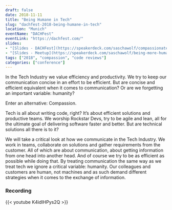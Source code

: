 ```yaml
---
draft: false
date: 2018-11-11
title: "Being Humane in Tech"
slug: "dachfest-2018-being-humane-in-tech"
location: "Munich"
eventName: "DACHFest"
eventLink: "https://dachfest.com/"
slides:
- "[Slides - DACHFest](https://speakerdeck.com/saschawolf/compassionate-coding-being-more-humane-in-tech)"
- "[Slides - Meetup](https://speakerdeck.com/saschawolf/being-more-humane-in-tech)"
tags: ["2018", "compassion", "code reviews"]
categories: ["conference"]
---
```


In the Tech Industry we value efficiency and productivity. We try to keep our communication concise in an effort to be efficient. But are concise and efficient equivalent when it comes to communication? Or are we forgetting an important variable: humanity?

Enter an alternative: Compassion.

Tech is all about writing code, right? It’s about efficient solutions and productive teams. We worship Rockstar Devs, try to be agile and lean, all for the ultimate goal of delivering software faster and better. But are technical solutions all there is to it?

We will take a critical look at how we communicate in the Tech Industry. We work in teams, collaborate on solutions and gather requirements from the customer. All of which are about communication, about getting information from one head into another head. And of course we try to be as efficient as possible while doing that. By treating communication the same way as we treat tech we ignore a critical variable: humanity. Our colleagues and customers are human, not machines and as such demand different strategies when it comes to the exchange of information.

### Recording

{{< youtube K4idIHPys2Q >}}